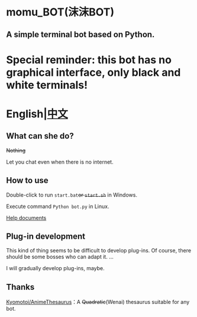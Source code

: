 # momu_BOT(沫沫BOT)
## A simple terminal bot based on Python.
# Special reminder: this bot has no graphical interface, only black and white terminals!
# English|[中文](https://github.com/molanp/momu_bot/main/README.md)
## What can she do?
~~Nothing~~

Let you chat even when there is no internet.
## How to use
Double-click to run `start.bat`~~or `start.sh`~~ in Windows.

Execute command `Python bot.py` in Linux.

[Help documents](https://molanp.github.io/momu_bot)
## Plug-in development
This kind of thing seems to be difficult to develop plug-ins. Of course, there should be some bosses who can adapt it. ...

I will gradually develop plug-ins, maybe.
## Thanks
[Kyomotoi/AnimeThesaurus](https://github.com/Kyomotoi/AnimeThesaurus)：A ~~Quadratic~~(Wenai) thesaurus suitable for any bot.